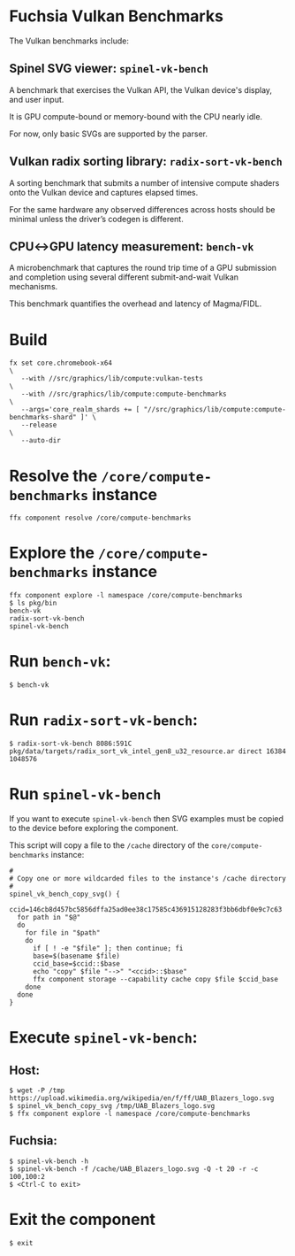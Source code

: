 # Fuchsia Vulkan Benchmarks

The Vulkan benchmarks include:

## Spinel SVG viewer: `spinel-vk-bench`

A benchmark that exercises the Vulkan API, the Vulkan device's display, and user
input.

It is GPU compute-bound or memory-bound with the CPU nearly idle.

For now, only basic SVGs are supported by the parser.

## Vulkan radix sorting library: `radix-sort-vk-bench`

A sorting benchmark that submits a number of intensive compute shaders onto the
Vulkan device and captures elapsed times.

For the same hardware any observed differences across hosts should be minimal
unless the driver’s codegen is different.

## CPU↔GPU latency measurement: `bench-vk`

A microbenchmark that captures the round trip time of a GPU submission and
completion using several different submit-and-wait Vulkan mechanisms.

This benchmark quantifies the overhead and latency of Magma/FIDL.

# Build

```
fx set core.chromebook-x64                                                                 \
   --with //src/graphics/lib/compute:vulkan-tests                                          \
   --with //src/graphics/lib/compute:compute-benchmarks                                    \
   --args='core_realm_shards += [ "//src/graphics/lib/compute:compute-benchmarks-shard" ]' \
   --release                                                                               \
   --auto-dir
```

# Resolve the `/core/compute-benchmarks` instance

```
ffx component resolve /core/compute-benchmarks
```

# Explore the `/core/compute-benchmarks` instance

```
ffx component explore -l namespace /core/compute-benchmarks
$ ls pkg/bin
bench-vk
radix-sort-vk-bench
spinel-vk-bench
```

# Run `bench-vk`:

```
$ bench-vk
```

# Run `radix-sort-vk-bench`:

```
$ radix-sort-vk-bench 8086:591C pkg/data/targets/radix_sort_vk_intel_gen8_u32_resource.ar direct 16384 1048576
```

# Run `spinel-vk-bench`

If you want to execute `spinel-vk-bench` then SVG examples must be copied to the
device before exploring the component.

This script will copy a file to the `/cache` directory of the
`core/compute-benchmarks` instance:

```
#
# Copy one or more wildcarded files to the instance's /cache directory
#
spinel_vk_bench_copy_svg() {
  ccid=146cb8d457bc5856dffa25ad0ee38c17585c436915128283f3bb6dbf0e9c7c63
  for path in "$@"
  do
    for file in "$path"
    do
      if [ ! -e "$file" ]; then continue; fi
      base=$(basename $file)
      ccid_base=$ccid::$base
      echo "copy" $file "-->" "<ccid>::$base"
      ffx component storage --capability cache copy $file $ccid_base
    done
  done
}
```

# Execute `spinel-vk-bench`:

## Host:

```
$ wget -P /tmp https://upload.wikimedia.org/wikipedia/en/f/ff/UAB_Blazers_logo.svg
$ spinel_vk_bench_copy_svg /tmp/UAB_Blazers_logo.svg
$ ffx component explore -l namespace /core/compute-benchmarks
```

## Fuchsia:

```
$ spinel-vk-bench -h
$ spinel-vk-bench -f /cache/UAB_Blazers_logo.svg -Q -t 20 -r -c 100,100:2
$ <Ctrl-C to exit>
```

# Exit the component

```
$ exit
```

